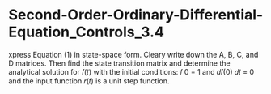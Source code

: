 # Second-Order-Ordinary-Differential-Equation_Controls_3.4
xpress Equation (1) in state-space form. Cleary write down the A,  B, C, and D matrices. Then find the state transition matrix and determine the analytical  solution for 𝑓(𝑡) with the initial conditions: 𝑓 0 = 1 and 𝑑𝑓(0) 𝑑𝑡 = 0 and the input  function 𝑟(𝑡) is a unit step function. 
